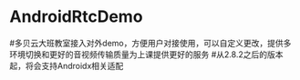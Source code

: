 # AndroidRtcDemo
#多贝云大班教室接入对外demo，方便用户对接使用，可以自定义更改，提供多环境切换和更好的音视频传输质量为上课提供更好的服务
#从2.8.2之后的版本起，将会支持Androidx相关适配
